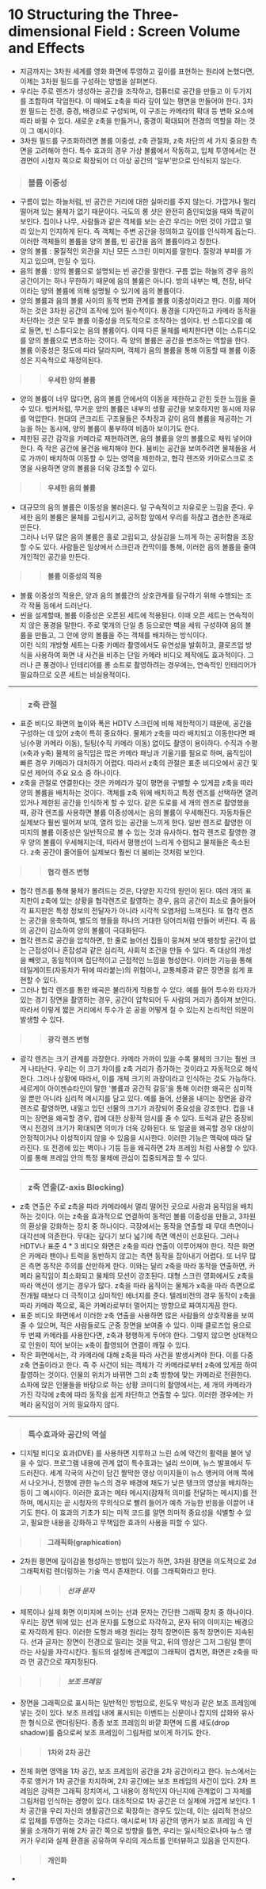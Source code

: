 # 10 Structuring the Three-dimensional Field : Screen Volume and Effects
 * 지금까지는 3차원 세계를 영화 화면에 투영하고 깊이를 표현하는 원리에 논했다면, 이제는 3차원 필드를 구성하는 방법을 살펴본다. 
 * 우리는 주로 렌즈가 생성하는 공간을 조작하고, 컴퓨터로 공간을 만들고 이 두가지를 조합하여 작업한다. 이 때에도 z축을 따라 깊이 있는 평면을 만들어야 한다. 
   3차원 필드는 전경, 중경, 배경으로 구성되며, 이 구조는 카메라의 확대 등 변화 요소에 따라 바뀔 수 있다. 새로운 z축을 만들거나, 중경이 확대되어 전경의 역할을 하는 것이 그 예시이다.
 * 3차원 필드를 구조화하려면 볼륨 이중성, z축 관절화, z축 차단의 세 가지 중요한 측면을 고려해야 한다. 특수 효과의 경우 가상 볼륨에서 작동하고, 입체 투영에서는 전경면이 시청자 쪽으로 확장되어 더 이상 공간의 '일부'만으로 인식되지 않는다. 

> ### 볼륨 이중성 
 * 구름이 없는 하늘처럼, 빈 공간은 거리에 대한 실마리를 주지 않는다. 가깝거나 멀리 떨어져 있는 물체가 없기 때문이다. 극도의 롱 샷은 완전히 줌인되었을 때와 똑같이 보인다. 
   집이나 나무, 사람들과 같은 객체를 보는 순간 우리는 어떤 것이 가깝고 멀리 있는지 인지하게 된다. 즉 객체는 주변 공간을 정의하고 깊이를 인식하게 돕는다.    
   이러한 객체들의 볼륨을 양의 볼륨, 빈 공간을 음의 볼륨이라고 칭한다.  
 * 양의 볼륨 : 물질적인 외관을 지닌 모든 스크린 이미지를 말한다. 질량과 부피를 가지고 있으며, 만질 수 있다. 
 * 음의 볼륨 : 양의 볼륨으로 설명되는 빈 공간을 말한다. 구름 없는 하늘의 경우 음의 공간이기는 하나 무한하기 때문에 음의 볼륨은 아니다. 방의 내부는 벽, 천장, 바닥이라는 양의 볼륨에 의해 설명될 수 있기에 음의 볼륨이다. 
 * 양의 볼륨과 음의 볼륨 사이의 동적 변화 관계를 볼륨 이중성이라고 한다. 이를 제어하는 것은 3차원 공간의 조작에 있어 필수적이다. 풍경을 디자인하고 카메라 동작을 차단하는 것은 모두 볼륨 이중성을 의도적으로 조작하는 셈이다. 빈 스튜디오를 예로 들면, 빈 스튜디오는 음의 볼륨이다. 이때 다른 물체를 배치한다면 이는 스튜디오를 양의 볼륨으로 변조하는 것이다. 즉 양의 볼륨은 공간을 변조하는 역할을 한다. 볼륨 이중성은 정도에 따라 달라지며, 객체가 음의 볼륨을 통해 이동할 때 볼륨 이중성은 지속적으로 재정의된다. 

> > #### 우세한 양의 볼륨
 * 양의 볼륨이 너무 많다면, 음의 볼륨 안에서의 이동을 제한하고 갇힌 듯한 느낌을 줄 수 있다. 벙커처럼, 무거운 양의 볼륨은 내부의 생활 공간을 보호하지만 동시에 자유를 억압한다. 현대의 콘크리트 구조물들은 주차장과 같이 음의 볼륨을 제공하는 기능을 하는 동시에, 양의 볼륨이 풍부하여 비좁아 보이기도 한다. 
 * 제한된 공간 감각을 카메라로 재현하려면, 음의 볼륨을 양의 볼륨으로 채워 넣어야 한다. 즉 작은 공간에 물건을 배치해야 한다. 붐비는 공간을 보여주려면 물체들을 서로 가까이 배치하여 이동할 수 있는 영역을 제한하고, 협각 렌즈와 키아로스크로 조명을 사용하면 양의 볼륨을 더욱 강조할 수 있다. 

> > #### 우세한 음의 볼륨
 * 대규모의 음의 볼륨은 이동성을 불러온다. 덜 구속적이고 자유로운 느낌을 준다. 우세한 음의 볼륨은 물체를 고립시키고, 공허함 앞에서 우리를 하찮고 겸손한 존재로 만든다.  
   그러나 너무 많은 음의 볼륨은 홀로 고립되고, 상실감을 느끼게 하는 공허함을 조장할 수도 있다. 사람들은 일상에서 스크린과 칸막이를 통해, 이러한 음의 볼륨을 줄여 개인적인 공간을 만든다. 
   
> > #### 볼륨 이중성의 적용 
 * 볼륨 이중성의 적용은, 양과 음의 볼륨간의 상호관계를 탐구하기 위해 수행되는 조각 작품 등에서 드러난다. 
 * 씬을 설계할때, 볼륨 이중성은 오픈된 세트에 적용된다. 이때 오픈 세트는 연속적이지 않은 풍경을 말한다. 주로 몇개의 단일 층 등으로만 벽을 세워 구성하여 음의 볼륨을 만들고, 그 안에 양의 볼륨을 주는 객체를 배치하는 방식이다.    
   이런 식의 개방형 세트는 다중 카메라 촬영에서도 유연성을 발휘하고, 클로즈업 방식을 사용하여 화면 내 사건을 비추는 단일 카메라 비디오 제작에도 효과적이다. 
   그러나 큰 풍경이나 인테리어를 롱 쇼트로 촬영하려는 경우에는, 연속적인 인테리어가 필요하므로 오픈 세트는 비실용적이다. 
   
---------------------------------------

> ### z축 관절
 * 표준 비디오 화면의 높이와 폭은 HDTV 스크린에 비해 제한적이기 떄문에, 공간을 구성하는 데 있어 z축이 특히 중요하다. 물체가 z축을 따라 배치되고 이동한다면 패닝(수평 카메라 이동), 틸팅(수직 카메라 이동) 없이도 촬영이 용이하다. 수직과 수평(x축과 y축) 물체의 움직임은 많은 카메라 패닝과 기울기를 필요로 하며, 움직임이 빠른 경우 카메라가 대처하기 어렵다. 따라서 z축의 관절은 표준 비디오에서 공간 및 모션 제어의 주요 요소 중 하나이다.
 * z축을 관절로 연결한다는 것은 카메라가 깊이 평면을 구별할 수 있게끔 z축을 따라 양의 볼륨을 배치하는 것이다. 객체를 z축 위에 배치하고 특정 렌즈를 선택하면 열려 있거나 제한된 공간을 인식하게 할 수 있다. 같은 도로를 세 개의 렌즈로 촬영했을 때, 광각 렌즈를 사용하면 볼륨 이중성에서는 음의 볼륨이 우세해진다. 자동차들은 실제보다 훨씬 떨어져 보여, 열려 있는 공간을 느끼게 한다. 일반 렌즈로 촬영한 이미지의 볼륨 이중성은 일반적으로 볼 수 있는 것과 유사하다. 협각 렌즈로 촬영한 경우 양의 볼륨이 우세해지는데, 따라서 평행선이 느리게 수렴되고 물체들은 축소된다. z축 공간이 줄어들어 실제보다 훨씬 더 붐비는 것처럼 보인다. 

> > #### 협각 렌즈 변형 
 * 협각 렌즈를 통해 물체가 몰려드는 것은, 다양한 지각의 원인이 된다. 여러 개의 표지판이 z축에 있는 상황을 협각렌즈로 촬영하는 경우, 음의 공간이 최소로 줄어들어 각 표지판은 특정 정보의 전달자가 아니라 시각적 오염처럼 느껴진다. 또 협각 렌즈는 공간을 응축하여, 별도의 행들을 하나의 거대한 덩어리처럼 만들어 버린다. 즉 음의 공간이 감소하여 양의 볼륨이 극대화된다.
 * 협각 렌즈로 공간을 압착하면, 한 줄로 늘어선 집들이 뭉쳐져 보여 팽창할 공간이 없는 근접성이나 혼잡성과 같은 심리적, 사회적 조건을 만들 수 있다. 즉 대상의 개성을 빼앗고, 동일적이며 집단적이고 근접적인 느낌을 형성한다. 이러한 기능을 통해 테일게이트(자동차가 뒤에 따라붙는)의 위험이나, 교통체증과 같은 장면을 쉽게 표현할 수 있다.
 * 그러나 협각 렌즈를 통한 왜곡은 불리하게 작용할 수 있다. 예를 들어 투수와 타자가 있는 경기 장면을 촬영하는 경우, 공간이 압착되어 두 사람의 거리가 좁아져 보인다. 따라서 이렇게 짧은 거리에서 투수가 쏜 공을 어떻게 칠 수 있는지 논리적인 의문이 발생할 수 있다. 

> > #### 광각 렌즈 변형 
 * 광각 렌즈는 크기 관계를 과장한다. 카메라 가까이 있을 수록 물체의 크기는 훨씬 크게 나타난다. 우리는 이 크기 차이를 z축 거리가 증가하는 것이라고 자동적으로 해석한다. 
   그러나 상황에 따라서, 이를 개체 크기의 과장이라고 인식하는 것도 가능하다. 
   세르게이 아이젠슈타인이 말한 '볼륨과 공간적 갈등'을 통해 이러한 왜곡은 심미적일 뿐만 아니라 심리적 메시지를 담고 있다. 
   예를 들어, 선물을 내미는 장면을 광각 렌즈로 촬영하면, 내밀고 있던 선물의 크기가 과장되어 중요성을 강조한다. 컵을 내미는 장면을 왜곡할 경우, 컵에 대한 상황적 암시를 줄 수 있다. 
   트럭과 같은 중장비 역시 전경의 크기가 확대되면 의미가 더욱 강화된다. 또 얼굴을 왜곡할 경우 대상이 안정적이거나 이성적이지 않을 수 있음을 시사한다. 이러한 기능은 맥락에 따라 달라진다. 
   또 전경에 있는 벽이나 기둥 등을 왜곡하면 2차 프레임 처럼 사용할 수 있다. 이를 통해 프레임 안의 특정 물체에 관심이 집중되게끔 할 수 있다. 
   
   --------------------------------------------------------------------
   
 > ### z축 연출(Z-axis Blocking)
  * z축 연출은 주로 z측을 따라 카메라에서 멀리 떨어진 곳으로 사람과 움직임을 배치하는 것이다. 이는 z축을 효과적으로 연결하여 동적인 볼륨 이중성을 만들고, 3차원의 환상을 강화하는 장치 중 하나이다. 
   극장에서는 동작을 연출할 때 무대 측면이나 대각선에 의존한다. 무대는 깊다기 보다 넓기에 측면 액션이 선호된다. 그러나 HDTV나 표준 4 * 3 비디오 화면은 z축을 따라 연출이 이루어져야 한다. 작은 화면은 카메라 팬이나 트럭을 동반하지 않고는 측면 동작을 잡아내기 어렵다. 또 너무 많은 측면 동작은 주의를 산만하게 한다. 이와는 달리 z축을 따라 동작을 연출하면, 카메라 움직임이 최소화되고 물체의 모션이 강조된다. 대형 스크린 영화에서도 z축을 따라 액션이 생기는 경우가 많다. z축을 따라 움직이는 물체가 x축을 따라 측면으로 전개될 때보다 더 극적이고 심미적인 에너지를 준다. 텔레비전의 경우 동작이 z축을 따라 카메라 쪽으로, 혹은 카메라로부터 멀어지는 방향으로 짜여지게끔 한다.  
   * 표준 비디오 화면에서 이러한 z축 연출을 사용하면 많은 사람들의 상호작용을 보여줄 수 있으며, 적은 사람들로도 군중 장면을 보여줄 수 있다. 이때 클로즈업 용으로 두 번쨰 카메라를 사용한다면, z축과 평행하게 두어야 한다. 그렇지 않으면 상대적으로 인원이 적어 보이는 x축이 촬영되어 연결이 깨질 수 있다. 
 * 작은 화면에서는, 각 카메라에 대해 z축을 따라 사건을 발생시켜야 한다. 이를 다중 z축 연출이라고 한다. 즉 주 사건이 되는 객체가 각 카메라로부터 z축에 있게끔 하여 촬영하는 것이다. 인물의 위치가 바뀌면 그의 z축 방향에 맞는 카메라로 전환한다. 쇼파에 앉은 인물들을 바탕으로 하는 상황 코미디의 촬영에서는, 세 개의 카메라가 가진 각각에 z축에 따라 동작을 쉽게 차단하고 연출할 수 있다. 이러한 경우에는 카메라 움직임이 거의 필요하지 않다. 

---------------------------------------------------------------------------------

 > ### 특수효과와 공간의 역설
  * 디지털 비디오 효과(DVE) 를 사용하면 지루하고 느린 쇼에 약간의 활력을 불어 넣을 수 있다. 프로그램 내용에 관계 없이 특수효과는 널리 쓰이며, 뉴스 발표에서 두드러진다.
    세계 각국의 사건이 담긴 짤막한 영상 이미지들이 뉴스 앵커의 어깨 쪽에서 나오거나, 전쟁에 관한 뉴스의 경우 배경에 채도가 낮은 탱크의 영상을 배치하는 등이 그 예시이다. 
    이러한 효과는 메타 메시지(잠재적 의미를 전달하는 메시지)를 전하며, 메시지는 곧 시청자의 무의식으로 빨려 들어가 예측 가능한 반응을 이끌어 내기도 한다. 
    이 효과의 기초가 되는 미적 코드를 알면 의미적 중요성을 식별할 수 있고, 필요한 내용을 강화하고 무책임한 효과의 사용을 피할 수 있다. 
    
 > > #### 그래픽화(graphication)
  * 2차원 평면에 깊이감을 형성하는 방법이 있는가 하면, 3차원 장면을 의도적으로 2d 그래픽처럼 렌더링하는 기술 역시 존재한다. 이를 그래픽화라고 한다.
  
 > > > ##### 선과 문자
  * 제목이나 실제 화면 이미지에 쓰이는 선과 문자는 간단한 그래픽 장치 중 하나이다. 우리는 장면 위에 있는 선과 문자를 도형으로 자각하고, 문자 뒤의 이미지는 배경으로 자각하게 된다. 이러한 도형과 배경 원리는 정적 장면이든 동적 장면이든 지속된다. 선과 글자는 장면이 전경으로 밀리는 것을 막고, 뒤의 영상은 그저 그림일 뿐이라는 사실을 자각시킨다. 필드의 설정에 관계없이 그래픽이 겹치면, 화면은 z축을 따라 먼 공간으로 재지정된다. 

 > > > ##### 보조 프레임
  *  장면을 그래픽으로 표시하는 일반적인 방법으로, 윈도우 박싱과 같은 보조 프레임에 넣는 것이 있다. 보조 프레임 내에 표시되는 이벤트는 신문이나 잡지의 삽화와 유사한 형식으로 랜더링된다. 종종 보조 프레임의 바깥 화면에 드롭 섀도(drop shadow)를 줌으로써 보조 프레임이 그림처럼 보이게 하기도 한다. 

 > > #### 1차와 2차 공간
  * 전체 화면 영역을 1차 공간, 보조 프레임의 공간을 2차 공간이라고 한다. 뉴스에서는 주로 앵커가 1차 공간을 차지하며, 2차 공간에는 보조 프레임의 사건이 있다. 
    2차 프레임은 강력한 그래픽 장치여서, 그 내용이 정적인지 아닌지에 관계없이 그 자체를 그림처럼 인식하는 경향이 있다. 대조적으로 1차 공간은 더 실제에 가깝게 보인다. 
    1차 공간을 우리 자신의 생활공간으로 확장하는 경우도 있는데, 이는 심리적 현상으로 입체를 투영하는 것과는 다르다. 예시로써 1차 공간의 앵커가 보조 프레임 속 인물을 소개하기 위해 2차 공간 쪽으로 방향을 틀면, 우리는 일시적으로나마 뉴스 앵커가 우리와 실제 환경을 공유하여 우리의 게스트를 인터뷰하고 있음을 인지한다. 
    
 > > #### 개인화
  * 
    




